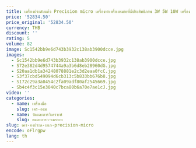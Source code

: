 ```yaml
---
title: เครื่องประดับแก้ว Precision micro เครื่องทําเครื่องหมายที่มีประสิทธิภาพ 3W 5W 10W เครื่องทําเครื่องหมายด้วยเลเซอร์
price: '52834.50'
price_original: '52834.50'
currency: THB
discount: ''
rating: 5
volume: 82
image: Sc1542bb9e6d743b3932c138ab3900dcce.jpg
images:
  - Sc1542bb9e6d743b3932c138ab3900dcce.jpg
  - S72e382d4d9574744a9a3b6d8eb28960dG.jpg
  - S20aa1db1a34248078881e2c3d2eaa0fcC.jpg
  - S3f37cbd549094d6cb313c5b833bb676b8.jpg
  - S172c29a3a0454c2fa09adf80af2545669.jpg
  - Sb4c4f3c15e3040c7bca80b6a70e7ae1cJ.jpg
video: ''
categories:
  - name: เครื่องมือ
    slug: เคร-องม
  - name: วัดและการวิเคราะห์
    slug: ดและการว-เคราะห
slug: เคร-องประด-บแก-precision-micro
encode: oFlrgpw
lang: th
---
```

  
